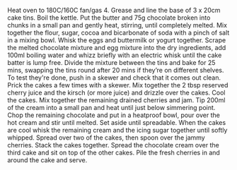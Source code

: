 Heat oven to 180C/160C fan/gas 4. Grease and line the base of 3 x 20cm cake tins. Boil the kettle. Put the butter and 75g chocolate broken into chunks in a small pan and gently heat, stirring, until completely melted.
Mix together the flour, sugar, cocoa and bicarbonate of soda with a pinch of salt in a mixing bowl. Whisk the eggs and buttermilk or yogurt together. Scrape the melted chocolate mixture and egg mixture into the dry ingredients, add 100ml boiling water and whizz briefly with an electric whisk until the cake batter is lump free.
Divide the mixture between the tins and bake for 25 mins, swapping the tins round after 20 mins if they’re on different shelves. To test they're done, push in a skewer and check that it comes out clean.
Prick the cakes a few times with a skewer. Mix together the 2 tbsp reserved cherry juice and the kirsch (or more juice) and drizzle over the cakes. Cool the cakes.
Mix together the remaining drained cherries and jam. Tip 200ml of the cream into a small pan and heat until just below simmering point. Chop the remaining chocolate and put in a heatproof bowl, pour over the hot cream and stir until melted. Set aside until spreadable.
When the cakes are cool whisk the remaining cream and the icing sugar together until softly whipped. Spread over two of the cakes, then spoon over the jammy cherries. Stack the cakes together. Spread the chocolate cream over the third cake and sit on top of the other cakes. Pile the fresh cherries in and around the cake and serve.